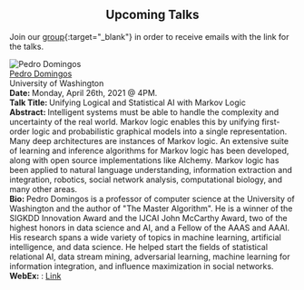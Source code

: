 <h2 style="text-align:center"> Upcoming Talks </h2>

Join our [group](https://groups.google.com/forum/#!forum/ml_logic_seminar/join 
){:target="_blank"} in order to receive emails with the link for the talks.

<div class="talks">    
  <!-- Pedro -->
  <div class="talk" id="pedro">
        <div class="speakerInfo"> 
            <img alt="Pedro Domingos" src="{{site.baseurl}}/assets/img/pedro.jpg">
      <br>
      <a href="https://homes.cs.washington.edu/~pedrod/" target="_blank">Pedro Domingos</a> 
      <br>
      University of Washington
    </div>
    <div class="talkInfo"> 
              <strong> Date: </strong> Monday, April 26th, 2021 @ 4PM.
      <br>
<strong> Talk Title: </strong> Unifying Logical and Statistical AI with Markov Logic
     <br>
      <strong> Abstract: </strong> Intelligent systems must be able to handle the complexity and uncertainty of the real world. Markov logic enables this by unifying first-order logic and probabilistic graphical models into a single representation. Many deep architectures are instances of Markov logic. An extensive suite of learning and inference algorithms for Markov logic has been developed, along with open source implementations like Alchemy. Markov logic has been applied to natural language understanding, information extraction and integration, robotics, social network analysis, computational biology, and many other areas.
      <br>
      <strong> Bio: </strong> Pedro Domingos is a professor of computer science at the University of Washington and the author of "The Master Algorithm". He is a winner of the SIGKDD Innovation Award and the IJCAI John McCarthy Award, two of the highest honors in data science and AI, and a Fellow of the AAAS and AAAI. His research spans a wide variety of topics in machine learning, artificial intelligence, and data science. He helped start the fields of statistical relational AI, data stream mining, adversarial learning, machine learning for information integration,
and influence maximization in social networks. 
      <br>
      <strong> WebEx: </strong>: <a href="https://uwaterloo.webex.com/uwaterloo/j.php?MTID=m55aa76daf35b43d20adc2bff4c4313ae" target="_blank">Link</a>
    </div>
  </div>
</div>
